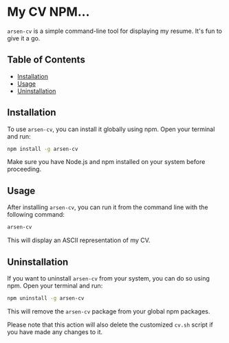 # My CV NPM...

`arsen-cv` is a simple command-line tool for displaying my resume. It's fun to give it a go.

## Table of Contents

- [Installation](#installation)
- [Usage](#usage)
- [Uninstallation](#uninstallation)

## Installation

To use `arsen-cv`, you can install it globally using npm. Open your terminal and run:

```bash
npm install -g arsen-cv
```

Make sure you have Node.js and npm installed on your system before proceeding.

## Usage

After installing `arsen-cv`, you can run it from the command line with the following command:

```bash
arsen-cv
```

This will display an ASCII representation of my CV.

## Uninstallation

If you want to uninstall `arsen-cv` from your system, you can do so using npm. Open your terminal and run:

```bash
npm uninstall -g arsen-cv
```

This will remove the `arsen-cv` package from your global npm packages.

Please note that this action will also delete the customized `cv.sh` script if you have made any changes to it.
